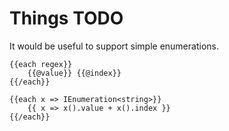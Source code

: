 ﻿# Things TODO

It would be useful to support simple enumerations.

    {{each regex}}
        {{@value}} {{@index}}
    {{/each}}

    {{each x => IEnumeration<string>}}
        {{ x => x().value + x().index }}
    {{/each}}


